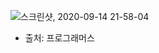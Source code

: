 ![스크린샷, 2020-09-14 21-58-04](https://user-images.githubusercontent.com/70992303/93088849-6a4b2d00-f6d5-11ea-865c-d438db45d50d.png)
- 출처: 프로그래머스

